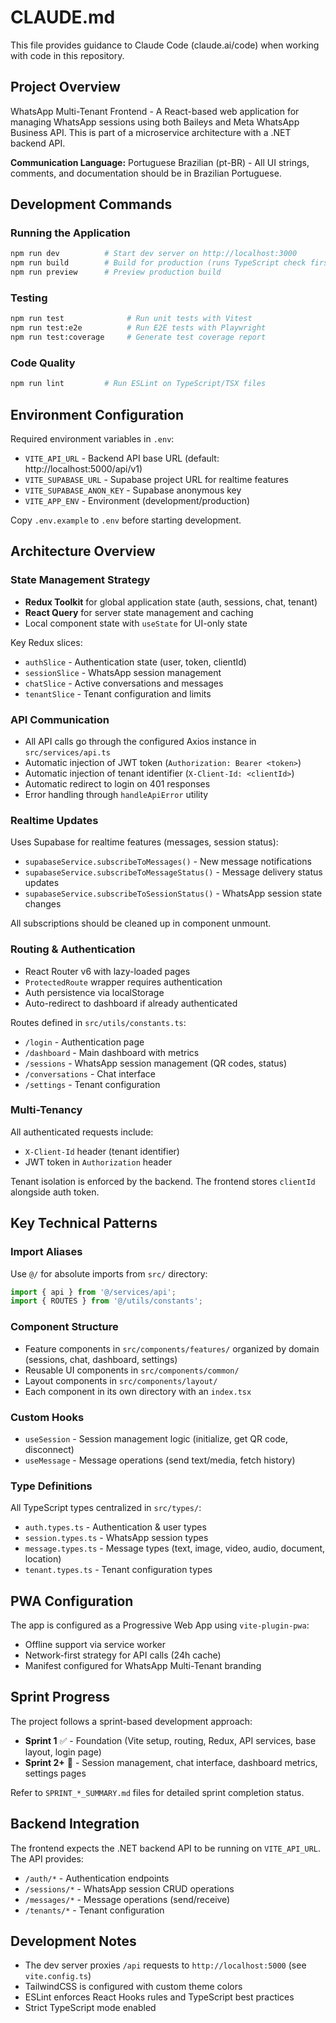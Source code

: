 # CLAUDE.md

This file provides guidance to Claude Code (claude.ai/code) when working with code in this repository.

## Project Overview

WhatsApp Multi-Tenant Frontend - A React-based web application for managing WhatsApp sessions using both Baileys and Meta WhatsApp Business API. This is part of a microservice architecture with a .NET backend API.

**Communication Language:** Portuguese Brazilian (pt-BR) - All UI strings, comments, and documentation should be in Brazilian Portuguese.

## Development Commands

### Running the Application
```bash
npm run dev          # Start dev server on http://localhost:3000
npm run build        # Build for production (runs TypeScript check first)
npm run preview      # Preview production build
```

### Testing
```bash
npm run test              # Run unit tests with Vitest
npm run test:e2e          # Run E2E tests with Playwright
npm run test:coverage     # Generate test coverage report
```

### Code Quality
```bash
npm run lint         # Run ESLint on TypeScript/TSX files
```

## Environment Configuration

Required environment variables in `.env`:
- `VITE_API_URL` - Backend API base URL (default: http://localhost:5000/api/v1)
- `VITE_SUPABASE_URL` - Supabase project URL for realtime features
- `VITE_SUPABASE_ANON_KEY` - Supabase anonymous key
- `VITE_APP_ENV` - Environment (development/production)

Copy `.env.example` to `.env` before starting development.

## Architecture Overview

### State Management Strategy
- **Redux Toolkit** for global application state (auth, sessions, chat, tenant)
- **React Query** for server state management and caching
- Local component state with `useState` for UI-only state

Key Redux slices:
- `authSlice` - Authentication state (user, token, clientId)
- `sessionSlice` - WhatsApp session management
- `chatSlice` - Active conversations and messages
- `tenantSlice` - Tenant configuration and limits

### API Communication
- All API calls go through the configured Axios instance in `src/services/api.ts`
- Automatic injection of JWT token (`Authorization: Bearer <token>`)
- Automatic injection of tenant identifier (`X-Client-Id: <clientId>`)
- Automatic redirect to login on 401 responses
- Error handling through `handleApiError` utility

### Realtime Updates
Uses Supabase for realtime features (messages, session status):
- `supabaseService.subscribeToMessages()` - New message notifications
- `supabaseService.subscribeToMessageStatus()` - Message delivery status updates
- `supabaseService.subscribeToSessionStatus()` - WhatsApp session state changes

All subscriptions should be cleaned up in component unmount.

### Routing & Authentication
- React Router v6 with lazy-loaded pages
- `ProtectedRoute` wrapper requires authentication
- Auth persistence via localStorage
- Auto-redirect to dashboard if already authenticated

Routes defined in `src/utils/constants.ts`:
- `/login` - Authentication page
- `/dashboard` - Main dashboard with metrics
- `/sessions` - WhatsApp session management (QR codes, status)
- `/conversations` - Chat interface
- `/settings` - Tenant configuration

### Multi-Tenancy
All authenticated requests include:
- `X-Client-Id` header (tenant identifier)
- JWT token in `Authorization` header

Tenant isolation is enforced by the backend. The frontend stores `clientId` alongside auth token.

## Key Technical Patterns

### Import Aliases
Use `@/` for absolute imports from `src/` directory:
```typescript
import { api } from '@/services/api';
import { ROUTES } from '@/utils/constants';
```

### Component Structure
- Feature components in `src/components/features/` organized by domain (sessions, chat, dashboard, settings)
- Reusable UI components in `src/components/common/`
- Layout components in `src/components/layout/`
- Each component in its own directory with an `index.tsx`

### Custom Hooks
- `useSession` - Session management logic (initialize, get QR code, disconnect)
- `useMessage` - Message operations (send text/media, fetch history)

### Type Definitions
All TypeScript types centralized in `src/types/`:
- `auth.types.ts` - Authentication & user types
- `session.types.ts` - WhatsApp session types
- `message.types.ts` - Message types (text, image, video, audio, document, location)
- `tenant.types.ts` - Tenant configuration types

## PWA Configuration

The app is configured as a Progressive Web App using `vite-plugin-pwa`:
- Offline support via service worker
- Network-first strategy for API calls (24h cache)
- Manifest configured for WhatsApp Multi-Tenant branding

## Sprint Progress

The project follows a sprint-based development approach:
- **Sprint 1** ✅ - Foundation (Vite setup, routing, Redux, API services, base layout, login page)
- **Sprint 2+** 🚧 - Session management, chat interface, dashboard metrics, settings pages

Refer to `SPRINT_*_SUMMARY.md` files for detailed sprint completion status.

## Backend Integration

The frontend expects the .NET backend API to be running on `VITE_API_URL`. The API provides:
- `/auth/*` - Authentication endpoints
- `/sessions/*` - WhatsApp session CRUD operations
- `/messages/*` - Message operations (send/receive)
- `/tenants/*` - Tenant configuration

## Development Notes

- The dev server proxies `/api` requests to `http://localhost:5000` (see `vite.config.ts`)
- TailwindCSS is configured with custom theme colors
- ESLint enforces React Hooks rules and TypeScript best practices
- Strict TypeScript mode enabled
